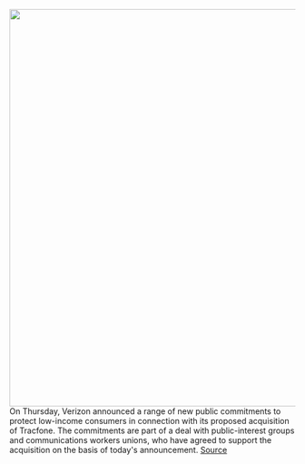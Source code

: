 <img src='https://cdn.vox-cdn.com/thumbor/42RvD3czDqMiQPA2BGDxj4rsgeE=/0x0:2040x1360/1200x800/filters:focal(857x517:1183x843)/cdn.vox-cdn.com/uploads/chorus_image/image/69716128/acastro_200109_1777_verizon_0002.0.0.jpg' width='700px' /><br/>
On Thursday, Verizon announced a range of new public commitments to protect low-income consumers in connection with its proposed acquisition of Tracfone. The commitments are part of a deal with public-interest groups and communications workers unions, who have agreed to support the acquisition on the basis of today's announcement.
<a href='https://www.theverge.com/2021/8/12/22621905/verizon-tracfone-merger-lifeline-fcc-public-interest'> Source <a/>